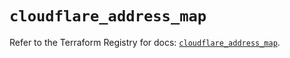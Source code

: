 # `cloudflare_address_map`

Refer to the Terraform Registry for docs: [`cloudflare_address_map`](https://registry.terraform.io/providers/cloudflare/cloudflare/5.7.1/docs/resources/address_map).
